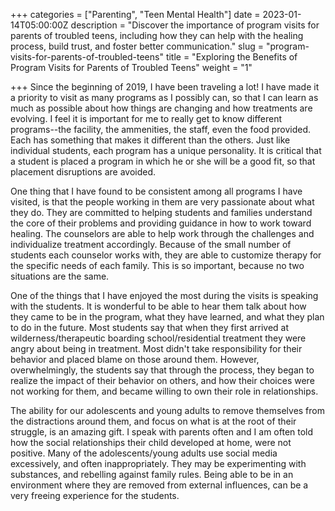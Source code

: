 +++
categories = ["Parenting", "Teen Mental Health"]
date = 2023-01-14T05:00:00Z
description = "Discover the importance of program visits for parents of troubled teens, including how they can help with the healing process, build trust, and foster better communication."
slug = "program-visits-for-parents-of-troubled-teens"
title = "Exploring the Benefits of Program Visits for Parents of Troubled Teens"
weight = "1"

+++
Since the beginning of 2019, I have been traveling a lot! I have made it a priority to visit as many programs as I possibly can, so that I can learn as much as possible about how things are changing and how treatments are evolving. I feel it is important for me to really get to know different programs--the facility, the ammenities, the staff, even the food provided. Each has something that makes it different than the others. Just like individual students, each program has a unique personality. It is critical that a student is placed a program in which he or she will be a good fit, so that placement disruptions are avoided.

One thing that I have found to be consistent among all programs I have visited, is that the people working in them are very passionate about what they do. They are committed to helping students and families understand the core of their problems and providing guidance in how to work toward healing. The counselors are able to help work through the challenges and individualize treatment accordingly. Because of the small number of students each counselor works with, they are able to customize therapy for the specific needs of each family. This is so important, because no two situations are the same.

One of the things that I have enjoyed the most during the visits is speaking with the students. It is wonderful to be able to hear them talk about how they came to be in the program, what they have learned, and what they plan to do in the future. Most students say that when they first arrived at wilderness/therapeutic boarding school/residential treatment they were angry about being in treatment. Most didn't take responsibility for their behavior and placed blame on those around them. However, overwhelmingly, the students say that through the process, they began to realize the impact of their behavior on others, and how their choices were not working for them, and became willing to own their role in relationships.

The ability for our adolescents and young adults to remove themselves from the distractions around them, and focus on what is at the root of their struggle, is an amazing gift. I speak with parents often and I am often told how the social relationships their child developed at home, were not positive. Many of the adolescents/young adults use social media excessively, and often inappropriately. They may be experimenting with substances, and rebelling against family rules. Being able to be in an environment where they are removed from external influences, can be a very freeing experience for the students.